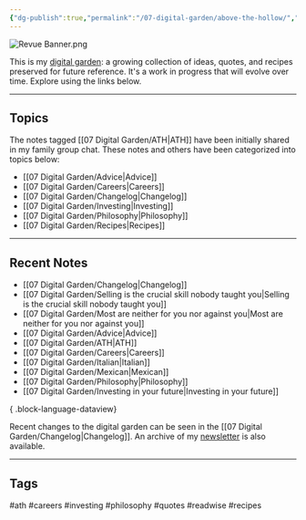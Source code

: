 ```yaml
---
{"dg-publish":true,"permalink":"/07-digital-garden/above-the-hollow/","tags":["gardenEntry"],"updated":"2025-04-05T14:23:17.266-07:00"}
---
```


![Revue Banner.png](/img/user/06%20Utilities/Attachments/Revue%20Banner.png)

This is my [digital garden](https://cagrimmett.com/ideas/2020/11/08/what-are-digital-gardens/): a growing collection of ideas, quotes, and recipes preserved for future reference. It's a work in progress that will evolve over time. Explore using the links below.

---
## Topics

The notes tagged [[07 Digital Garden/ATH\|ATH]]  have been initially shared in my family group chat. These notes and others have been categorized into topics below:

- [[07 Digital Garden/Advice\|Advice]]
- [[07 Digital Garden/Careers\|Careers]]
- [[07 Digital Garden/Changelog\|Changelog]]
- [[07 Digital Garden/Investing\|Investing]]
- [[07 Digital Garden/Philosophy\|Philosophy]]
- [[07 Digital Garden/Recipes\|Recipes]]

---
## Recent Notes
- [[07 Digital Garden/Changelog\|Changelog]]
- [[07 Digital Garden/Selling is the crucial skill nobody taught you\|Selling is the crucial skill nobody taught you]]
- [[07 Digital Garden/Most are neither for you nor against you\|Most are neither for you nor against you]]
- [[07 Digital Garden/Advice\|Advice]]
- [[07 Digital Garden/ATH\|ATH]]
- [[07 Digital Garden/Careers\|Careers]]
- [[07 Digital Garden/Italian\|Italian]]
- [[07 Digital Garden/Mexican\|Mexican]]
- [[07 Digital Garden/Philosophy\|Philosophy]]
- [[07 Digital Garden/Investing in your future\|Investing in your future]]

{ .block-language-dataview}

Recent changes to the digital garden can be seen in the [[07 Digital Garden/Changelog\|Changelog]]. An archive of my [newsletter](https://abovethehollow.beehiiv.com/) is also available.


---
## Tags

#ath #careers #investing #philosophy #quotes #readwise #recipes 
